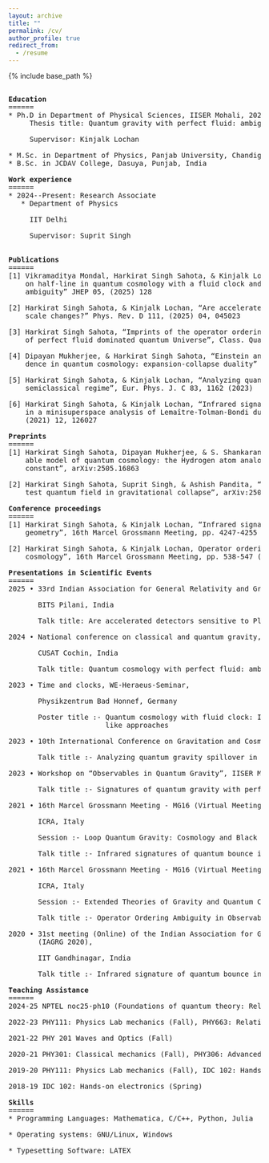 ```yaml
---
layout: archive
title: ""
permalink: /cv/
author_profile: true
redirect_from:
  - /resume
---
```


{% include base_path %}
 <pre>
  
<strong>Education</strong>
======
* Ph.D in Department of Physical Sciences, IISER Mohali, 2024
     Thesis title: Quantum gravity with perfect fluid: ambiguities and their imprints <br />
     Supervisor: Kinjalk Lochan <br />
* M.Sc. in Department of Physics, Panjab University, Chandigarh, India, 2017
* B.Sc. in JCDAV College, Dasuya, Punjab, India

<strong>Work experience</strong>
======
* 2024--Present: Research Associate
   * Department of Physics <br />
     IIT Delhi <br />
     Supervisor: Suprit Singh <br />

<strong>Publications</strong>
======
[1] Vikramaditya Mondal, Harkirat Singh Sahota, & Kinjalk Lochan, “Exact path integrals
    on half-line in quantum cosmology with a fluid clock and aspects of operator ordering
    ambiguity” JHEP 05, (2025) 128

[2] Harkirat Singh Sahota, & Kinjalk Lochan, “Are accelerated detectors sensitive to Planck
    scale changes?” Phys. Rev. D 111, (2025) 04, 045023

[3] Harkirat Singh Sahota, “Imprints of the operator ordering ambiguity on the dynamics
    of perfect fluid dominated quantum Universe”, Class. Quant. Grav. 41, 175006, (2024)

[4] Dipayan Mukherjee, & Harkirat Singh Sahota, “Einstein and Jordan frame correspon-
    dence in quantum cosmology: expansion-collapse duality” Eur. Phys. J. C 83, 803 (2023)

[5] Harkirat Singh Sahota, & Kinjalk Lochan, “Analyzing quantum gravity spillover in the
    semiclassical regime”, Eur. Phys. J. C 83, 1162 (2023)

[6] Harkirat Singh Sahota, & Kinjalk Lochan, “Infrared signatures of a quantum bounce
    in a minisuperspace analysis of Lemaître-Tolman-Bondi dust collapse” Phys. Rev. D 104,
    (2021) 12, 126027

<strong>Preprints</strong>
======
[1] Harkirat Singh Sahota, Dipayan Mukherjee, & S. Shankaranarayanan, “An exactly solv-
    able model of quantum cosmology: the Hydrogen atom analogy with dust and cosmological
    constant”, arXiv:2505.16863

[2] Harkirat Singh Sahota, Suprit Singh, & Ashish Pandita, “Non-local correlations of a
    test quantum field in gravitational collapse”, arXiv:2505.04701

<strong>Conference proceedings</strong>
======
[1] Harkirat Singh Sahota, & Kinjalk Lochan, “Infrared signatures of quantum bounce in collapsing
    geometry”, 16th Marcel Grossmann Meeting, pp. 4247-4255 (2023)

[2] Harkirat Singh Sahota, & Kinjalk Lochan, Operator ordering ambiguity in observables of quantum
    cosmology”, 16th Marcel Grossmann Meeting, pp. 538-547 (2023)

<strong>Presentations in Scientific Events</strong>
======
2025 • 33rd Indian Association for General Relativity and Gravitation Meeting (IAGRG 2025), <br />
       BITS Pilani, India <br />
       Talk title: Are accelerated detectors sensitive to Planck scale changes?

2024 • National conference on classical and quantum gravity, <br />
       CUSAT Cochin, India <br />
       Talk title: Quantum cosmology with perfect fluid: ambiguities and their imprints

2023 • Time and clocks, WE-Heraeus-Seminar, <br />
       Physikzentrum Bad Honnef, Germany <br />
       Poster title :- Quantum cosmology with fluid clock: Implications for the dressed metric-
                       like approaches

2023 • 10th International Conference on Gravitation and Cosmology (ICGC 2023), IIT Guwahati, India <br />
       Talk title :- Analyzing quantum gravity spillover in the semiclassical regime

2023 • Workshop on “Observables in Quantum Gravity”, IISER Mohali, India <br />
       Talk title :- Signatures of quantum gravity with perfect fluid

2021 • 16th Marcel Grossmann Meeting - MG16 (Virtual Meeting - July 2021), <br />
       ICRA, Italy <br />
       Session :- Loop Quantum Gravity: Cosmology and Black Holes <br />
       Talk title :- Infrared signatures of quantum bounce in collapsing geometry 
       
2021 • 16th Marcel Grossmann Meeting - MG16 (Virtual Meeting - July 2021), <br />
       ICRA, Italy <br />
       Session :- Extended Theories of Gravity and Quantum Cosmology <br />
       Talk title :- Operator Ordering Ambiguity in Observables of Quantum Cosmology

2020 • 31st meeting (Online) of the Indian Association for General Relativity and Gravitation
       (IAGRG 2020), <br />
       IIT Gandhinagar, India <br />
       Talk title :- Infrared signature of quantum bounce in collapsing geometry
  
<strong>Teaching Assistance</strong>
======
2024-25 NPTEL noc25-ph10 (Foundations of quantum theory: Relativistic approach)

2022-23 PHY111: Physics Lab mechanics (Fall), PHY663: Relativistic cosmology (Spring)

2021-22 PHY 201 Waves and Optics (Fall)

2020-21 PHY301: Classical mechanics (Fall), PHY306: Advanced quantum mechanics (Spring)

2019-20 PHY111: Physics Lab mechanics (Fall), IDC 102: Hands-on electronics (Spring)

2018-19 IDC 102: Hands-on electronics (Spring)

<strong>Skills</strong>
======
* Programming Languages: Mathematica, C/C++, Python, Julia

* Operating systems: GNU/Linux, Windows

* Typesetting Software: LATEX
 </pre>
